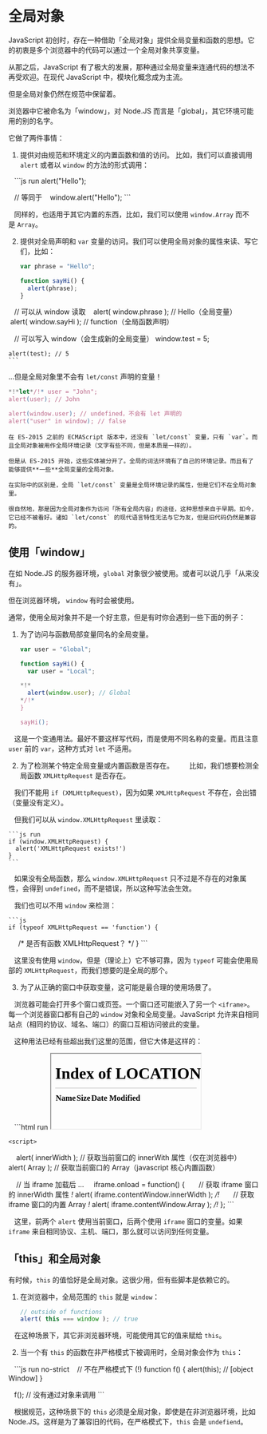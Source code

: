 

# 全局对象

JavaScript 初创时，存在一种借助「全局对象」提供全局变量和函数的思想。它的初衷是多个浏览器中的代码可以通过一个全局对象共享变量。

从那之后，JavaScript 有了极大的发展，那种通过全局变量来连通代码的想法不再受欢迎。在现代 JavaScript 中，模块化概念成为主流。

但是全局对象仍然在规范中保留着。

浏览器中它被命名为「window」，对 Node.JS 而言是「global」，其它环境可能用的别的名字。

它做了两件事情：

1. 提供对由规范和环境定义的内置函数和值的访问。
    比如，我们可以直接调用 `alert` 或者以 `window` 的方法的形式调用：

    ```js run
    alert("Hello");

    // 等同于
    window.alert("Hello");
    ```

    同样的，也适用于其它内置的东西，比如，我们可以使用 `window.Array` 而不是 `Array`。

2. 提供对全局声明和 `var` 变量的访问。我们可以使用全局对象的属性来读、写它们，比如：

    <!-- no-strict to move variables out of eval -->
    ```js untrusted run no-strict refresh
    var phrase = "Hello";

    function sayHi() {
      alert(phrase);
    }

    // 可以从 window 读取
    alert( window.phrase ); // Hello（全局变量）
    alert( window.sayHi ); // function（全局函数声明）

    // 可以写入 window（会生成新的全局变量）
    window.test = 5;

    alert(test); // 5
    ```

...但是全局对象里不会有 `let/const` 声明的变量！

```js untrusted run no-strict refresh
*!*let*/!* user = "John";
alert(user); // John

alert(window.user); // undefined，不会有 let 声明的
alert("user" in window); // false
```

```smart header="全局对象不是全局环境记录"
在 ES-2015 之前的 ECMAScript 版本中，还没有 `let/const` 变量，只有 `var`。而且全局对象被用作全局环境记录（文字有些不同，但是本质是一样的）。

但是从 ES-2015 开始，这些实体被分开了。全局的词法环境有了自己的环境记录。而且有了能够提供**一些**全局变量的全局对象。

在实际中的区别是，全局 `let/const` 变量是全局环境记录的属性，但是它们不在全局对象里。

很自然地，那是因为全局对象作为访问「所有全局内容」的途径，这种思想来自于早期。如今，它已经不被看好。诸如 `let/const` 的现代语言特性无法与它为友，但是旧代码仍然是兼容的。
```

## 使用「window」

在如 Node.JS 的服务器环境，`global` 对象很少被使用。或者可以说几乎「从来没有」。

但在浏览器环境， `window` 有时会被使用。

通常，使用全局对象并不是一个好主意，但是有时你会遇到一些下面的例子：

1. 为了访问与函数局部变量同名的全局变量。

    ```js untrusted run no-strict refresh
    var user = "Global";

    function sayHi() {
      var user = "Local";

    *!*
      alert(window.user); // Global
    */!*
    }

    sayHi();
    ```
    
    这是一个变通用法。最好不要这样写代码，而是使用不同名称的变量。而且注意 `user` 前的 `var`，这种方式对 `let` 不适用。

2. 为了检测某个特定全局变量或内置函数是否存在。
    
    比如，我们想要检测全局函数 `XMLHttpRequest` 是否存在。

    我们不能用 `if (XMLHttpRequest)`，因为如果 `XMLHttpRequest` 不存在，会出错（变量没有定义）。

    但我们可以从 `window.XMLHttpRequest` 里读取：

    ```js run
    if (window.XMLHttpRequest) {
      alert('XMLHttpRequest exists!')
    }
    ```

    如果没有全局函数，那么 `window.XMLHttpRequest` 只不过是不存在的对象属性，会得到 `undefined`，而不是错误，所以这种写法会生效。

    我们也可以不用 `window` 来检测：

    ```js
    if (typeof XMLHttpRequest == 'function') {
      /* 是否有函数 XMLHttpRequest？ */
    }
    ```

    这里没有使用 `window`，但是（理论上）它不够可靠，因为 `typeof` 可能会使用局部的 `XMLHttpRequest`，而我们想要的是全局的那个。

3. 为了从正确的窗口中获取变量，这可能是最合理的使用场景了。

    浏览器可能会打开多个窗口或页签。一个窗口还可能嵌入了另一个 `<iframe>`。每一个浏览器窗口都有自己的 `window` 对象和全局变量。JavaScript 允许来自相同站点（相同的协议、域名、端口）的窗口互相访问彼此的变量。
    
    这种用法已经有些超出我们这里的范围，但它大体是这样的：
    
    ```html run
    <iframe src="/" id="iframe"></iframe>

    <script>
      alert( innerWidth ); // 获取当前窗口的 innerWith 属性（仅在浏览器中）
      alert( Array ); // 获取当前窗口的 Array（javascript 核心内置函数）

      // 当 iframe 加载后 ...
      iframe.onload = function() {
        // 获取 iframe 窗口的 innerWidth 属性
      *!*
        alert( iframe.contentWindow.innerWidth );
      */!*
        // 获取 iframe 窗口的内置 Array
      *!*
        alert( iframe.contentWindow.Array );
      */!*
      };
    </script>
    ```

    这里，前两个 `alert` 使用当前窗口，后两个使用 `iframe` 窗口的变量。如果 `iframe` 来自相同协议、主机、端口，那么就可以访问到任何变量。

## 「this」和全局对象

有时候，`this` 的值恰好是全局对象。这很少用，但有些脚本是依赖它的。

1. 在浏览器中，全局范围的 `this` 就是 `window`：

    ```js run
    // outside of functions
    alert( this === window ); // true
    ```

    在这种场景下，其它非浏览器环境，可能使用其它的值来赋给 `this`。

2. 当一个有 `this` 的函数在非严格模式下被调用时，全局对象会作为 `this`：

    ```js run no-strict
    // 不在严格模式下 (!)
    function f() {
      alert(this); // [object Window]
    }

    f(); // 没有通过对象来调用
    ```

    根据规范，这种场景下的 `this` 必须是全局对象，即使是在非浏览器环境，比如 Node.JS。这样是为了兼容旧的代码，在严格模式下，`this` 会是 `undefiend`。
